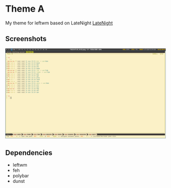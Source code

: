 # Theme A
My theme for leftwm based on LateNight [LateNight](https://github.com/JacoMalan1/LateNight)

## Screenshots
![Screenshot](./theme_a/screenshots/screenshot1.png)

## Dependencies
 - leftwm
 - feh
 - polybar
 - dunst


